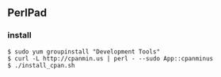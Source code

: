 ## PerlPad
### install
```
$ sudo yum groupinstall "Development Tools"
$ curl -L http://cpanmin.us | perl - --sudo App::cpanminus
$ ./install_cpan.sh
```
